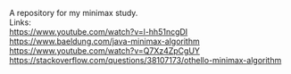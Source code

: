 A repository for my minimax study.  
Links:  
https://www.youtube.com/watch?v=l-hh51ncgDI  
https://www.baeldung.com/java-minimax-algorithm  
https://www.youtube.com/watch?v=Q7Xz4ZpCgUY  
https://stackoverflow.com/questions/38107173/othello-minimax-algorithm
